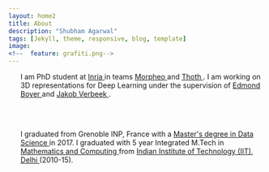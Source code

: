 ```yaml
---
layout: home2
title: About
description: "Shubham Agarwal"
tags: [Jekyll, theme, responsive, blog, template]
image:
<!--  feature: grafiti.png-->
---
```


<section>

<ul>

I am PhD student at <a href="https://www.inria.fr/centre/grenoble">Inria </a> in teams <a href="http://morpheo.inrialpes.fr/"> Morpheo </a> and <a href="http://thoth.inrialpes.fr/"> Thoth </a>. I am working on 3D representations for Deep Learning under the supervision of <a href="http://morpheo.inrialpes.fr/people/Boyer/"> Edmond Boyer </a> and <a href="http://thoth.inrialpes.fr/people/verbeek/"> Jakob Verbeek </a>.

<br />
<br />

I graduated from Grenoble INP, France with a <a href="http://mosig.imag.fr/"> Master's degree in Data Science </a> in 2017. 
I graduated with 5 year Integrated M.Tech in <a href="http://maths.iitd.ac.in/">Mathematics and Computing </a> from <a href="http://www.iitd.ac.in/">Indian Institute of Technology (IIT), Delhi </a> (2010-15).

</ul>

</section>




